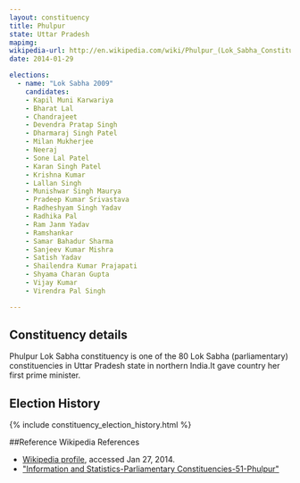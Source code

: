```yaml
---
layout: constituency
title: Phulpur
state: Uttar Pradesh
mapimg: 
wikipedia-url: http://en.wikipedia.com/wiki/Phulpur_(Lok_Sabha_Constituency)
date: 2014-01-29

elections: 
  - name: "Lok Sabha 2009"
    candidates: 
    - Kapil Muni Karwariya 
    - Bharat Lal 
    - Chandrajeet 
    - Devendra Pratap Singh 
    - Dharmaraj Singh Patel 
    - Milan Mukherjee 
    - Neeraj 
    - Sone Lal Patel 
    - Karan Singh Patel 
    - Krishna Kumar 
    - Lallan Singh 
    - Munishwar Singh Maurya 
    - Pradeep Kumar Srivastava 
    - Radheshyam Singh Yadav 
    - Radhika Pal 
    - Ram Janm Yadav 
    - Ramshankar 
    - Samar Bahadur Sharma 
    - Sanjeev Kumar Mishra 
    - Satish Yadav 
    - Shailendra Kumar Prajapati 
    - Shyama Charan Gupta 
    - Vijay Kumar 
    - Virendra Pal Singh 

---
```

## Constituency details
Phulpur Lok Sabha constituency is one of the 80 Lok Sabha (parliamentary) constituencies in Uttar Pradesh state in northern India.It gave country her first prime minister.




## Election History
{% include constituency_election_history.html %}

##Reference
Wikipedia References
- [Wikipedia profile]({{page.profile.wikipedia}}), accessed Jan 27, 2014.
- ["Information and Statistics-Parliamentary Constituencies-51-Phulpur"][wiki1]

[wiki1]: http://ceouttarpradesh.nic.in/051_PC_Statistics_English.aspx
